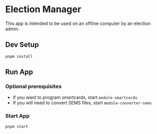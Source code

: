 # Election Manager

This app is intended to be used on an offline computer by an election admin.

## Dev Setup

    pnpm install

## Run App

### Optional prerequisites

- If you want to program smartcards, start `module-smartcards`
- If you will need to convert SEMS files, start `module-converter-sems`

### Start App

    pnpm start
